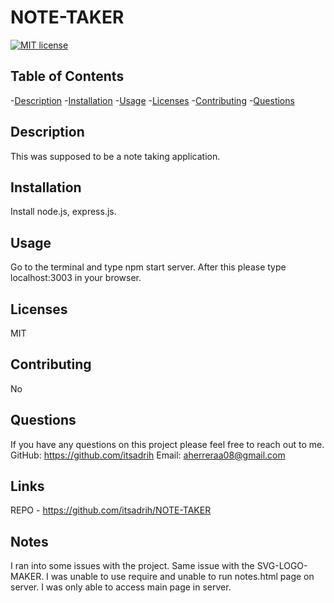 # NOTE-TAKER


 [![MIT license](https://img.shields.io/badge/License-MIT-blue.svg)](http://lbesson.mit-license.org/)



## Table of Contents

-[Description](#description)
-[Installation](#installation)
-[Usage](#usage)
-[Licenses](#licenses)
-[Contributing](#contributing)
-[Questions](#questions)


## Description
This was supposed to be a note taking application.

## Installation
Install node.js, express.js. 

## Usage
Go to the terminal and type npm start server. After this please type localhost:3003 in your browser.

## Licenses
MIT

## Contributing
No

## Questions
If you have any questions on this project please feel free to reach out to me.
GitHub: https://github.com/itsadrih 
Email: aherreraa08@gmail.com

## Links 
REPO - https://github.com/itsadrih/NOTE-TAKER

## Notes
I ran into some issues with the project. Same issue with the SVG-LOGO-MAKER. I was unable to use require and unable to run notes.html page on server. I was only able to access main page in server.

